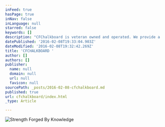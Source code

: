 ```yaml
---
inFeed: true
hasPage: true
inNav: false
inLanguage: null
starred: false
keywords: []
description: "CFChalkboard is veteran owned and operated. We provide a web based app to help manage your Box, track athletes' progress & build workout programs. "
datePublished: '2016-02-08T19:33:04.903Z'
dateModified: '2016-02-08T19:32:42.269Z'
title: 'CFCHALKBOARD '
author: []
authors: []
publisher:
  name: null
  domain: null
  url: null
  favicon: null
sourcePath: _posts/2016-02-08-cfchalkboard.md
published: true
url: cfchalkboard/index.html
_type: Article

---
```

![Strength Forged By Knowledge](https://s3-us-west-2.amazonaws.com/the-grid-img/p/204cc30450a3ae51500e70f2d9d0557d8ee91ced.jpg)